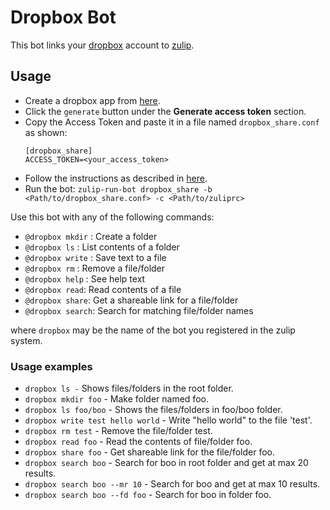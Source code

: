# Dropbox Bot

This bot links your [dropbox](https://www.dropbox.com) account to [zulip](https://chat.zulip.org).

## Usage

 - Create a dropbox app from [here](https://www.dropbox.com/developers/apps).
 - Click the `generate` button under the **Generate access token** section.
 - Copy the Access Token and paste it in a file named `dropbox_share.conf` as shown:
    ```
    [dropbox_share]
    ACCESS_TOKEN=<your_access_token>
    ```
 - Follow the instructions as described in [here](https://zulipchat.com/api/running-bots#running-a-bot).
 - Run the bot: `zulip-run-bot dropbox_share -b <Path/to/dropbox_share.conf> -c <Path/to/zuliprc>`

Use this bot with any of the following commands:

- `@dropbox mkdir` : Create a folder
- `@dropbox ls` : List contents of a folder
- `@dropbox write` : Save text to a file
- `@dropbox rm` : Remove a file/folder
- `@dropbox help` : See help text
- `@dropbox read`: Read contents of a file
- `@dropbox share`: Get a shareable link for a file/folder
- `@dropbox search`: Search for matching file/folder names

where `dropbox` may be the name of the bot you registered in the zulip system.

### Usage examples

- `dropbox ls -` Shows files/folders in the root folder.
- `dropbox mkdir foo` - Make folder named foo.
- `dropbox ls foo/boo` - Shows the files/folders in foo/boo folder.
- `dropbox write test hello world` - Write "hello world" to the file 'test'.
- `dropbox rm test` - Remove the file/folder test.
- `dropbox read foo` - Read the contents of file/folder foo.
- `dropbox share foo` - Get shareable link for the file/folder foo.
- `dropbox search boo` - Search for boo in root folder and get at max 20 results.
- `dropbox search boo --mr 10` - Search for boo and get at max 10 results.
- `dropbox search boo --fd foo` - Search for boo in folder foo.
